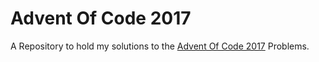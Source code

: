 # Advent Of Code 2017
A Repository to hold my solutions to the [Advent Of Code 2017](http://adventofcode.com/2017/) Problems.
